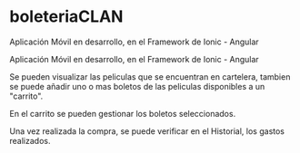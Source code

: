 # boleteriaCLAN
Aplicación Móvil en desarrollo, en el Framework de Ionic - Angular

Aplicación Móvil en desarrollo, en el Framework de Ionic - Angular

Se pueden visualizar las peliculas que se encuentran en cartelera, tambien se puede añadir uno o mas boletos de las peliculas disponibles a un "carrito".

En el carrito se pueden gestionar los boletos seleccionados.

Una vez realizada la compra, se puede verificar en el Historial, los gastos realizados.
